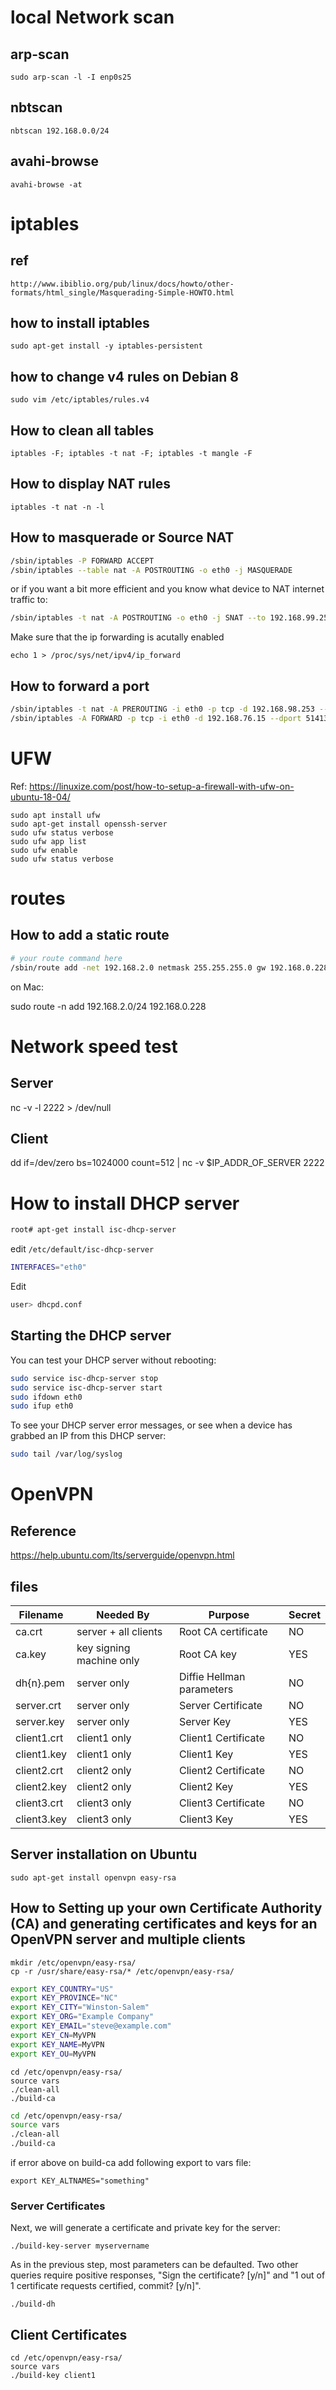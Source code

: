 # local Network scan

## arp-scan

    sudo arp-scan -l -I enp0s25

## nbtscan

    nbtscan 192.168.0.0/24
    
## avahi-browse

    avahi-browse -at

# iptables

## ref

    http://www.ibiblio.org/pub/linux/docs/howto/other-formats/html_single/Masquerading-Simple-HOWTO.html

## how to install iptables

    sudo apt-get install -y iptables-persistent

## how to change v4 rules on Debian 8

    sudo vim /etc/iptables/rules.v4

## How to clean all tables

    iptables -F; iptables -t nat -F; iptables -t mangle -F

## How to display NAT rules

    iptables -t nat -n -l


## How to masquerade or Source NAT

```sh
/sbin/iptables -P FORWARD ACCEPT
/sbin/iptables --table nat -A POSTROUTING -o eth0 -j MASQUERADE
```
or if you want a bit more efficient and you know what device to NAT internet traffic to:
```sh
/sbin/iptables -t nat -A POSTROUTING -o eth0 -j SNAT --to 192.168.99.253
```

Make sure that the ip forwarding is acutally enabled

    echo 1 > /proc/sys/net/ipv4/ip_forward

## How to forward a port

```sh
/sbin/iptables -t nat -A PREROUTING -i eth0 -p tcp -d 192.168.98.253 --dport 51413 -j DNAT --to 192.168.76.15:51413
/sbin/iptables -A FORWARD -p tcp -i eth0 -d 192.168.76.15 --dport 51413 -j ACCEPT
```

# UFW

Ref: https://linuxize.com/post/how-to-setup-a-firewall-with-ufw-on-ubuntu-18-04/

```
sudo apt install ufw
sudo apt-get install openssh-server
sudo ufw status verbose
sudo ufw app list
sudo ufw enable
sudo ufw status verbose
```


# routes

## How to add a static route

```sh
# your route command here
/sbin/route add -net 192.168.2.0 netmask 255.255.255.0 gw 192.168.0.228
```

on Mac:

sudo route -n add 192.168.2.0/24 192.168.0.228

# Network speed test

## Server
nc -v -l 2222 > /dev/null

## Client
dd if=/dev/zero bs=1024000 count=512 | nc -v $IP_ADDR_OF_SERVER 2222


# How to install DHCP server

```sh
root# apt-get install isc-dhcp-server
```

edit `/etc/default/isc-dhcp-server`

```sh
INTERFACES="eth0"
```

Edit

```sh
user> dhcpd.conf
```

## Starting the DHCP server

You can test your DHCP server without rebooting:

```sh
sudo service isc-dhcp-server stop
sudo service isc-dhcp-server start
sudo ifdown eth0
sudo ifup eth0
```

To see your DHCP server error messages, or see when a device has grabbed an IP from this DHCP server:

```sh
sudo tail /var/log/syslog
```

# OpenVPN

## Reference

https://help.ubuntu.com/lts/serverguide/openvpn.html

## files


|Filename	|Needed By	|Purpose	|Secret|
|-----------|-----------|-----------|------|
|ca.crt	|server + all clients	|Root CA certificate	|NO|
|ca.key	|key signing machine only	|Root CA key	|YES|
|dh{n}.pem	|server only	|Diffie Hellman parameters	|NO|
|server.crt	|server only	|Server Certificate	|NO|
|server.key	|server only	|Server Key	|YES|
|client1.crt	|client1 only	|Client1 Certificate	|NO|
|client1.key	|client1 only	|Client1 Key	|YES|
|client2.crt	|client2 only	|Client2 Certificate	|NO|
|client2.key	|client2 only	|Client2 Key	|YES|
|client3.crt	|client3 only	|Client3 Certificate	|NO|
|client3.key	|client3 only	|Client3 Key	|YES|


## Server installation on Ubuntu

    sudo apt-get install openvpn easy-rsa


## How to Setting up your own Certificate Authority (CA) and generating certificates and keys for an OpenVPN server and multiple clients

    mkdir /etc/openvpn/easy-rsa/
    cp -r /usr/share/easy-rsa/* /etc/openvpn/easy-rsa/


```sh
export KEY_COUNTRY="US"
export KEY_PROVINCE="NC"
export KEY_CITY="Winston-Salem"
export KEY_ORG="Example Company"
export KEY_EMAIL="steve@example.com"
export KEY_CN=MyVPN
export KEY_NAME=MyVPN
export KEY_OU=MyVPN
```

    cd /etc/openvpn/easy-rsa/
    source vars
    ./clean-all
    ./build-ca

```sh
cd /etc/openvpn/easy-rsa/
source vars
./clean-all
./build-ca
```

if error above on build-ca add following export to vars file:

    export KEY_ALTNAMES="something"

### Server Certificates

Next, we will generate a certificate and private key for the server:

    ./build-key-server myservername

As in the previous step, most parameters can be defaulted. Two other queries require positive responses, "Sign the certificate? [y/n]" and "1 out of 1 certificate requests certified, commit? [y/n]".

    ./build-dh


## Client Certificates

    cd /etc/openvpn/easy-rsa/
    source vars
    ./build-key client1

##

